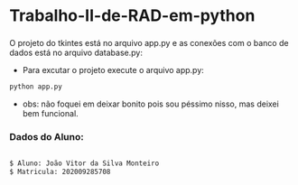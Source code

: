# Trabalho-II-de-RAD-em-python
###

O projeto do tkintes está no arquivo app.py e as conexões com o banco de dados está no arquivo database.py:

* Para excutar o projeto execute o arquivo app.py:

``` bash
python app.py
```

* obs: não foquei em deixar bonito pois sou péssimo nisso, mas deixei bem funcional.


### Dados do Aluno:

```bash

$ Aluno: João Vitor da Silva Monteiro
$ Matricula: 202009285708

```
